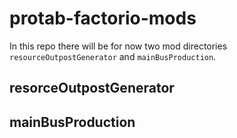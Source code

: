 # protab-factorio-mods
In this repo there will be for now two mod directories `resourceOutpostGenerator` and `mainBusProduction`.

resorceOutpostGenerator
----



mainBusProduction
----

